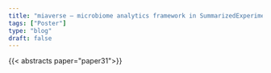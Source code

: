 ```yaml
---
title: "miaverse – microbiome analytics framework in SummarizedExperiment family"
tags: ["Poster"]
type: "blog"
draft: false
---
```


{{< abstracts paper="paper31">}}



